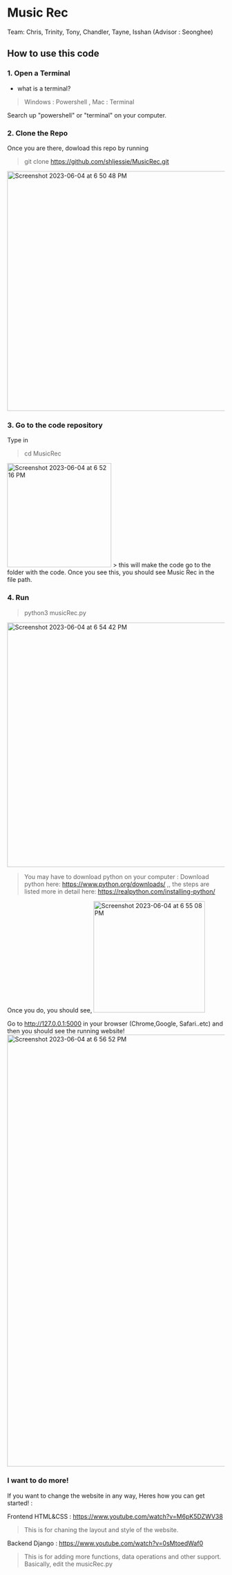 # Music Rec 

Team: Chris, Trinity, Tony, Chandler, Tayne, Isshan (Advisor : Seonghee) 

## How to use this code 


### 1. Open a Terminal 
- what is a terminal? 
> Windows : Powershell , Mac : Terminal 

Search up "powershell" or "terminal" on your computer. 

### 2. Clone the Repo
Once you are there, dowload this repo by running 
> git clone https://github.com/shljessie/MusicRec.git 
<img width="555" alt="Screenshot 2023-06-04 at 6 50 48 PM" src="https://github.com/shljessie/MusicRec/assets/59305253/82c71f89-b7b1-4796-be07-74d59f46fcf1">

### 3. Go to the code repository
Type in 
> cd MusicRec
<img width="241" alt="Screenshot 2023-06-04 at 6 52 16 PM" src="https://github.com/shljessie/MusicRec/assets/59305253/c19900b8-18f3-458c-b0d0-73f5b97cc983">
> this will make the code go to the folder with the code. Once you see this, you should see Music Rec in the file path.


### 4. Run 
> python3 musicRec.py 
<img width="566" alt="Screenshot 2023-06-04 at 6 54 42 PM" src="https://github.com/shljessie/MusicRec/assets/59305253/c0bacd54-1e74-4807-a95c-8046eecaa093">

> You may have to download python on your computer : Download python here: https://www.python.org/downloads/ ,, the steps are listed more in detail here: https://realpython.com/installing-python/

Once you do, you should see, 
<img width="258" alt="Screenshot 2023-06-04 at 6 55 08 PM" src="https://github.com/shljessie/MusicRec/assets/59305253/c7916b10-ee86-48c8-afb4-0a416c2042fa">

Go to http://127.0.0.1:5000 in your browser (Chrome,Google, Safari..etc)
 and then you should see the running website! 
<img width="1000" alt="Screenshot 2023-06-04 at 6 56 52 PM" src="https://github.com/shljessie/MusicRec/assets/59305253/b4b8f1d3-7379-430e-b2c7-7b808330782e">


### I want to do more! 
If you want to change the website in any way, 
Heres how you can get started! : 

Frontend HTML&CSS : https://www.youtube.com/watch?v=M6pK5DZWV38 
> This is for chaning the layout and style of the website. 

Backend Django : https://www.youtube.com/watch?v=0sMtoedWaf0 
> This is for adding more functions, data operations and other support. Basically, edit the musicRec.py 


